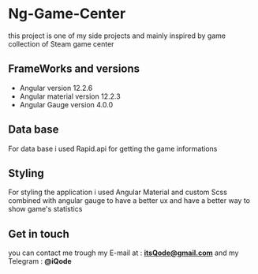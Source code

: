 # Ng-Game-Center

this project is one of my side projects and mainly inspired by game collection of Steam game center

## FrameWorks and versions

- Angular version 12.2.6
- Angular material version 12.2.3
- Angular Gauge version 4.0.0

## Data base

For data base i used Rapid.api for getting the game informations

## Styling

For styling the application i used Angular Material and custom Scss
combined with angular gauge to have a better ux and have a better way to show game's statistics

## Get in touch

you can contact me trough my E-mail at : **itsQode@gmail.com**
and my Telegram : **@iQode**
